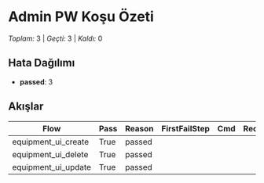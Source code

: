 ﻿# Admin PW Koşu Özeti

*Toplam:* 3  |  *Geçti:* 3  |  *Kaldı:* 0

## Hata Dağılımı
- **passed**: 3

## Akışlar

| Flow | Pass | Reason | FirstFailStep | Cmd | Recall | VisualSim | OkWords | OkVisual | OkSelects | Missing | ErrorSnippet | Log |
|------|------|--------|---------------|-----|--------|-----------|---------|----------|-----------|---------|--------------|-----|
| equipment_ui_create | True | passed |  |  |  |  |  |  |  |  |  | C:\dev\bakim_kalibrasyon\_otokodlama\out\equipment_ui_create.log |
| equipment_ui_delete | True | passed |  |  |  |  |  |  |  |  |  | C:\dev\bakim_kalibrasyon\_otokodlama\out\equipment_ui_delete.log |
| equipment_ui_update | True | passed |  |  |  |  |  |  |  |  |  | C:\dev\bakim_kalibrasyon\_otokodlama\out\equipment_ui_update.log |
